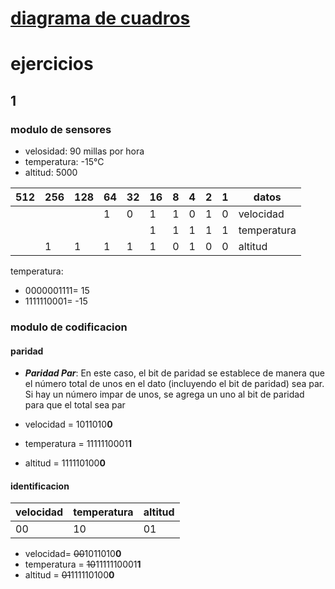 # [diagrama de cuadros](https://miro.com/welcomeonboard/akh3eWRmcWl1N2tJUEdlSDZjenlrdmE2TkVMS3hQRmV5NkNBbUlGSXNhTURXUzhWTW43UWhxSnQzR05kWmlUQnwzNDU4NzY0NTk1OTA1NTc3NzA1fDI=?share_link_id=640780527382)

# ejercicios
## 1
### modulo de sensores

   - velosidad: 90 millas por hora
   - temperatura: -15°C
   - altitud: 5000

| 512 | 256 | 128 | 64 | 32 | 16 | 8 | 4 | 2 | 1 |    datos    |
|-----|-----|-----|----|----|----|---|---|---|---|-------------|
|     |     |     |  1 |  0 |  1 | 1 | 0 | 1 | 0 |  velocidad  |
|     |     |     |    |    |  1 | 1 | 1 | 1 | 1 | temperatura |
|     |  1  |  1  |  1 |  1 |  1 | 0 | 1 | 0 | 0 |   altitud   |

temperatura: 
- 0000001111= 15
- 1111110001= -15

### modulo de codificacion
#### paridad 
   - _**Paridad Par**_: En este caso, el bit de paridad se establece de manera que el número total de unos en el dato (incluyendo el bit de paridad) sea par. Si hay un número impar de unos, se agrega un uno al bit de paridad para que el total sea par

- velocidad = 1011010**0**
- temperatura = 1111110001**1**
- altitud = 111110100**0** 

#### identificacion
|velocidad|temperatura|altitud|
|---------|-----------|-------|
|    00   |     10    |   01  |

 - velocidad= ~~00~~1011010**0**
 - temperatura = ~~10~~1111110001**1**
 - altitud = ~~01~~111110100**0** 
